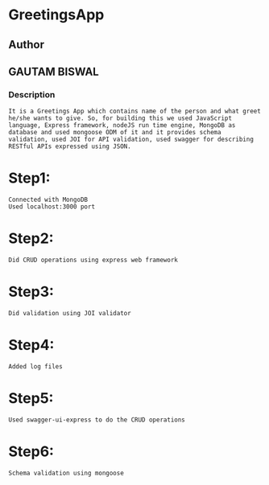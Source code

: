# GreetingsApp


## Author
## GAUTAM BISWAL

### Description
    It is a Greetings App which contains name of the person and what greet he/she wants to give. So, for building this we used JavaScript language, Express framework, nodeJS run time engine, MongoDB as database and used mongoose ODM of it and it provides schema validation, used JOI for API validation, used swagger for describing RESTful APIs expressed using JSON.

# Step1:
    Connected with MongoDB
    Used localhost:3000 port

# Step2:
    Did CRUD operations using express web framework

# Step3:
    Did validation using JOI validator

# Step4:
    Added log files

# Step5:
    Used swagger-ui-express to do the CRUD operations

# Step6:
    Schema validation using mongoose
